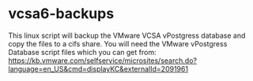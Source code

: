 # vcsa6-backups

This linux script will backup the VMware VCSA vPostgress database and copy the files to a cifs share.
You will need the VMware vPostgress Database script files which you can get from:
https://kb.vmware.com/selfservice/microsites/search.do?language=en_US&cmd=displayKC&externalId=2091961
